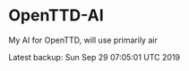 # OpenTTD-AI
My AI for OpenTTD, will use primarily air

Latest backup: Sun Sep 29 07:05:01 UTC 2019
